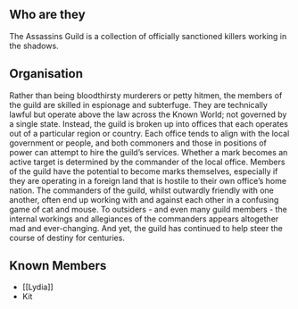 ## Who are they
The Assassins Guild is a collection of officially sanctioned killers working in the shadows.  
## Organisation
Rather than being bloodthirsty murderers or petty hitmen, the members of the guild are skilled in espionage and subterfuge. They are technically lawful but operate above the law across the Known World; not governed by a single state. Instead, the guild is broken up into offices that each operates out of a particular region or country. Each office tends to align with the local government or people, and both commoners and those in positions of power can attempt to hire the guild’s services. Whether a mark becomes an active target is determined by the commander of the local office. Members of the guild have the potential to become marks themselves, especially if they are operating in a foreign land that is hostile to their own office’s home nation. The commanders of the guild, whilst outwardly friendly with one another, often end up working with and against each other in a confusing game of cat and mouse. To outsiders - and even many guild members - the internal workings and allegiances of the commanders appears altogether mad and ever-changing. And yet, the guild has continued to help steer the course of destiny for centuries.  
## Known Members
- [[Lydia]]
- Kit